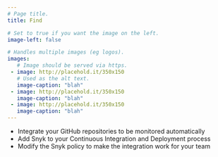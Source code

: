 ```yaml
---
# Page title.
title: Find

# Set to true if you want the image on the left.
image-left: false

# Handles multiple images (eg logos).
images:
   # Image should be served via https.
 - image: http://placehold.it/350x150
   # Used as the alt text.
   image-caption: "blah"
 - image: http://placehold.it/350x150
   image-caption: "blah"
 - image: http://placehold.it/350x150
   image-caption: "blah"
---
```


* Integrate your GitHub repositories to be monitored automatically
* Add Snyk to your Continuous Integration and Deployment process
* Modify the Snyk policy to make the integration work for your team
